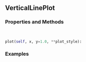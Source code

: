 ## <a id="McUtils.Plots.Plots.VerticalLinePlot">VerticalLinePlot</a>


### Properties and Methods
<a id="McUtils.Plots.Plots.VerticalLinePlot.plot">&nbsp;</a>
```python
plot(self, x, y=1.0, **plot_style): 
```

### Examples
